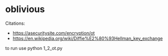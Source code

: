 # oblivious

Citations:

   - https://asecuritysite.com/encryption/ot
   - https://en.wikipedia.org/wiki/Diffie%E2%80%93Hellman_key_exchange

to run use python 1_2_ot.py
